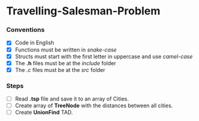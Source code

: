 # Travelling-Salesman-Problem

### Conventions
- [x] Code in English
- [x] Functions must be written in *snake-case*
- [x]  Structs must start with the first letter in uppercase and use *camel-case*
- [x] The **.h** files must be at the *include* folder
- [x] The *.c* files must be at the *src* folder

### Steps
- [ ] Read **.tsp** file and save it to an array of Cities.
- [ ] Create array of **TreeNode** with the distances between all cities.
- [ ] Create **UnionFind** TAD.
